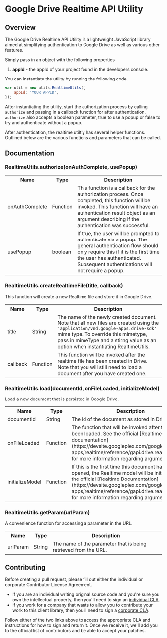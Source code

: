 # Google Drive Realtime API Utility

## Overview

The Google Drive Realtime API Utility is a lightweight JavaScript library aimed
at simplifying authentication to Google Drive as well as various other features.

Simply pass in an object with the following properties

1. **appId** - the appId of your project found in the developers console.

You can instantiate the utility by running the following code.

```javascript
var util = new utils.RealtimeUtils({
	appId: 'YOUR APPID',
});
```

After instantiating the utility, start the authorization process by calling
`authorize` and passing in a callback function for after authentication.
`authorize` also accepts a boolean parameter, true to use a popup or false to
try and authenticate without a popup.

After authentication, the realtime utiltiy has several helper functions.
Outlined below are the various functions and parameters that can be called.

## Documentation

### RealtimeUtils.authorize(onAuthComplete, usePopup)
<table>
  <tr>
    <th>Name</th>
    <th>Type</th>
    <th>Description</th>
  </tr>
  <tr>
    <td>onAuthComplete</td>
    <td>Function</td>
    <td>
      This function is a callback for the authorization process. Once completed,
      this function will be invoked. This function will have an authentication
      result object as an argument describing if the authentication was
      successful.
    </td>
  </tr>
  <tr>
    <td>usePopup</td>
    <td>boolean</td>
    <td>
      If true, the user will be prompted to authenticate via a popup. The
      general authentication flow should only require this if it is the first
      time the user has authenticated. Subsequent authentications will not
      require a popup.
    </td>
  </tr>
</table>

### RealtimeUtils.createRealtimeFile(title, callback)
This function will create a new Realtime file and store it in Google Drive.
<table>
  <tr>
    <th>Name</th>
    <th>Type</th>
    <th>Description</th>
  </tr>
  <tr>
    <td>title</td>
    <td>String</td>
    <td>
      The name of the newly created document. Note that all new files are
      created using the <code>'application/vnd.google-apps.drive-sdk'</code>
      mime type. To override this mimetype, pass in mimeType and a stirng value
      as an option when instantiating RealtimeUtils.
    </td>
  </tr>
  <tr>
    <td>callback</td>
    <td>Function</td>
    <td>
      This function will be invoked after the realtime file has been created in
      Drive. Note that you will still need to load a document after you have
      created one.
    </td>
  </tr>
</table>

### RealtimeUtils.load(documentId, onFileLoaded, initializeModel)
Load a new document that is persisted in Google Drive.
<table>
  <tr>
    <th>Name</th>
    <th>Type</th>
    <th>Description</th>
  </tr>
  <tr>
    <td>documentId</td>
    <td>String</td>
    <td>
      The id of the document as stored in Drive.
    </td>
  </tr>
  <tr>
    <td>onFileLoaded</td>
    <td>Function</td>
    <td>
      The function that will be invoked after the file has been loaded. See the
      official [Realtime documentation](https://devsite.googleplex.com/google-apps/realtime/reference/gapi.drive.realtime#.load)
      for more information regarding arguments.
    </td>
  </tr>
  <tr>
    <td>initializeModel</td>
    <td>Function</td>
    <td>
      If this is the first time this document has been opened, the Realtime
      model will be initialized. See the official [Realtime Documentation](https://devsite.googleplex.com/google-apps/realtime/reference/gapi.drive.realtime#.load)
      for more information regarding arguments.
    </td>
  </tr>
</table>

### RealtimeUtils.getParam(urlParam)
A convenience function for accessing a parameter in the URL.
<table>
  <tr>
    <th>Name</th>
    <th>Type</th>
    <th>Description</th>
  </tr>
  <tr>
    <td>urlParam</td>
    <td>String</td>
    <td>
      The name of the parameter that is being retrieved from the URL.
    </td>
  </tr>
</table>


## Contributing

Before creating a pull request, please fill out either the individual or
corporate Contributor License Agreement.

* If you are an individual writing original source code and you're sure you
own the intellectual property, then you'll need to sign an
[individual CLA](http://code.google.com/legal/individual-cla-v1.0.html).
* If you work for a company that wants to allow you to contribute your work
to this client library, then you'll need to sign a
[corporate CLA](http://code.google.com/legal/corporate-cla-v1.0.html).

Follow either of the two links above to access the appropriate CLA and
instructions for how to sign and return it. Once we receive it, we'll add you
to the official list of contributors and be able to accept your patches.